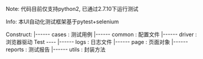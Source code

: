 Note: 代码目前仅支持python2, 已通过2.7.10下运行测试

Info:
      本UI自动化测试框架基于pytest+selenium

Construct:
                  |------  cases      :  测试用例
                  |------  common     :  配置文件
                  |------  driver     :  浏览器驱动
       Test ----  |------  logs       :  日志文件
                  |------  page       :  页面对象
                  |------  reports    :  测试报告
                  |------  utils      :  封装方法




